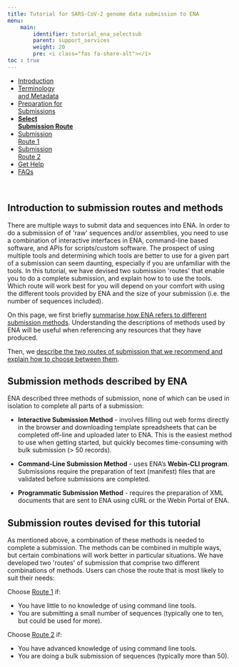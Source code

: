 ```yaml
---
title: Tutorial for SARS-CoV-2 genome data submission to ENA
menu:
    main:
        identifier: tutorial_ena_selectsub
        parent: support_services
        weight: 20
        pre: <i class="fas fa-share-alt"></i>
toc : true
---
```


<ul class="nav nav-tabs nav-justified">
  <li class="nav-item">
    <a class="nav-link" href="/support_services/tutorial_ena/tutorial_ena_intro">Introduction</a>
  </li>
  <li class="nav-item">
    <a class="nav-link" href="/support_services/tutorial_ena/tutorial_ena_terminology">Terminology<br>and Metadata</a>
  </li>
  <li class="nav-item">
    <a class="nav-link" href="/support_services/tutorial_ena/tutorial_ena_subprep">Preparation for<br>Submissions</a>
  </li>
  <li class="nav-item">
    <a class="nav-link active" href="#"><b>Select<br>Submission Route</b></a>
  </li>
  <li class="nav-item">
    <a class="nav-link" href="/support_services/tutorial_ena/tutorial_ena_subroute1">Submission<br>Route 1</a>
  </li>
  <li class="nav-item">
    <a class="nav-link" href="/support_services/tutorial_ena/tutorial_ena_subroute2">Submission<br>Route 2</a>
  </li>
  <li class="nav-item">
    <a class="nav-link" href="/support_services/tutorial_ena/tutorial_ena_contact">Get Help</a>
  </li>
  <li class="nav-item">
    <a class="nav-link" href="/support_services/tutorial_ena/tutorial_ena_faqs">FAQs</a>
  </li>
</ul>

<br>

## Introduction to submission routes and methods

There are multiple ways to submit data and sequences into ENA. In order to do a submission of of 'raw' sequences and/or assemblies, you need to use a combination of interactive interfaces in ENA, command-line based software, and APIs for scripts/custom software. The prospect of using multiple tools and determining which tools are better to use for a given part of a submission can seem daunting, especially if you are unfamiliar with the tools. In this tutorial, we have devised two submission 'routes' that enable you to do a complete submission, and explain how to to use the tools. Which route will work best for you will depend on your comfort with using the different tools provided by ENA and the size of your submission (i.e. the number of sequences included).

On this page, we first briefly [summarise how ENA refers to different submission methods](/support_services/tutorial_ena/tutorial_ena_selectsub/#submission-methods-described-by-ena). Understanding the descriptions of methods used by ENA will be useful when referencing any resources that they have produced.

Then, we [describe the two routes of submission that we recommend and explain how to choose between them](/support_services/tutorial_ena/tutorial_ena_selectsub/#submission-routes-devised-for-this-tutorial).

## Submission methods described by ENA

ENA described three methods of submission, none of which can be used in isolation to complete all parts of a submission:

* **Interactive Submission Method** - involves filling out web forms directly in the browser and downloading template spreadsheets that can be completed off-line and uploaded later to ENA. This is the easiest method to use when getting started, but quickly becomes time-consuming with bulk submission (> 50 records).

* **Command-Line Submission Method** - uses ENA’s **Webin-CLI program**. Submissions require the preparation of text (manifest) files that are validated before submissions are completed.

* **Programmatic Submission Method** - requires the preparation of XML documents that are sent to ENA using cURL or the Webin Portal of ENA.

## Submission routes devised for this tutorial

As mentioned above, a combination of these methods is needed to complete a submission. The methods can be combined in multiple ways, but certain combinations will work better in particular situations. We have developed two 'routes' of submission that comprise two different combinations of methods. Users can chose the route that is most likely to suit their needs:

Choose [Route 1](/support_services/tutorial_ena/tutorial_ena_subroute1) if:

* You have little to no knowledge of using command line tools.
* You are submitting a small number of sequences (typically one to ten, but could be used for more).

Choose [Route 2](/support_services/tutorial_ena/tutorial_ena_subroute2) if:

* You have advanced knowledge of using command line tools.
* You are doing a bulk submission of sequences (typically more than 50).
